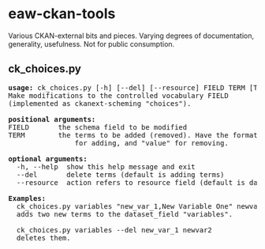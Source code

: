 # eaw-ckan-tools

Various CKAN-external bits and pieces. Varying degrees of documentation, generality, usefulness. Not for public consumption.

## ck_choices.py

<pre>
<b>usage:</b> ck_choices.py [-h] [--del] [--resource] FIELD TERM [TERM ...]
Make modifications to the controlled vocabulary FIELD
(implemented as ckanext-scheming "choices").

<b>positional arguments:</b>
FIELD       the schema field to be modified
TERM        the terms to be added (removed). Have the format "value,label"
                for adding, and "value" for removing.

<b>optional arguments:</b>
  -h, --help  show this help message and exit
  --del       delete terms (default is adding terms)
  --resource  action refers to resource field (default is dataset field)

<b>Examples:</b>
  ck_choices.py variables "new_var_1,New Variable One" newvar2,"Another One"
  adds two new terms to the dataset_field "variables".

  ck_choices.py variables --del new_var_1 newvar2
  deletes them.
</pre>

